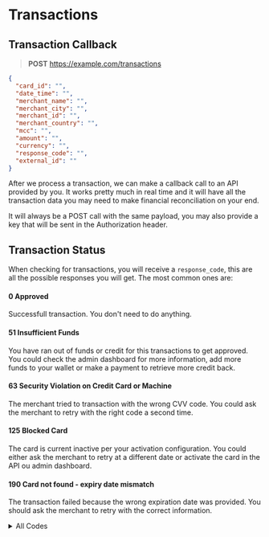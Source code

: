 # Transactions

## Transaction Callback

> **POST** https://example.com/transactions

```json
{
  "card_id": "",
  "date_time": "",
  "merchant_name": "",
  "merchant_city": "",
  "merchant_id": "",
  "merchant_country": "",
  "mcc": "",
  "amount": "",
  "currency": "",
  "response_code": "",
  "external_id": ""
}
```

After we process a transaction, we can make a callback call to an API provided by you. It works pretty much in real time and it will have all the transaction data you may need to make financial reconciliation on your end.

It will always be a POST call with the same payload, you may also provide a key that will be sent in the Authorization header.

## Transaction Status

When checking for transactions, you will receive a `response_code`, this are all the possible responses you will get. The most common ones are:

#### 0 Approved

Successfull transaction. You don't need to do anything.

#### 51 Insufficient Funds

You have ran out of funds or credit for this transactions to get approved. You could check the admin dashboard for more information, add more funds to your wallet or make a payment to retrieve more credit back.

#### 63 Security Violation on Credit Card or Machine

The merchant tried to transaction with the wrong CVV code. You could ask the merchant to retry with the right code a second time.

#### 125 Blocked Card

The card is current inactive per your activation configuration. You could either ask the merchant to retry at a different date or activate the card in the API ou admin dashboard.

#### 190 Card not found - expiry date mismatch

The transaction failed because the wrong expiration date was provided. You should ask the merchant to retry with the correct information.

<details>
  <summary>All Codes</summary>

  <table>
    <thead>
      <td> Code </td><td> Status Description </td>
    </thead>
    <tr><td> 0 </td><td> Approved </td></tr>
    <tr><td> 1 </td><td> Refer to Issuer </td></tr>
    <tr><td> 2 </td><td> Refer to Issuer (Special Condition) </td></tr>
    <tr><td> 3 </td><td> Invalid Merchant </td></tr>
    <tr><td> 4 </td><td> Pickup Card </td></tr>
    <tr><td> 5 </td><td> Declined </td></tr>
    <tr><td> 6 </td><td> Error </td></tr>
    <tr><td> 7 </td><td> Pickup Card Special Condition </td></tr>
    <tr><td> 8 </td><td> Approved Honour with ID </td></tr>
    <tr><td> 9 </td><td> Request in Progress </td></tr>
    <tr><td> 10 </td><td> Partially approved </td></tr>
    <tr><td> 11 </td><td> Approved VIP Approval </td></tr>
    <tr><td> 12 </td><td> Invalid transaction </td></tr>
    <tr><td> 13 </td><td> Invalid Amount </td></tr>
    <tr><td> 14 </td><td> Invalid account number </td></tr>
    <tr><td> 15 </td><td> Unknown issuer </td></tr>
    <tr><td> 16 </td><td> Approved Update Track 3 </td></tr>
    <tr><td> 17 </td><td> Customer Cancellation </td></tr>
    <tr><td> 18 </td><td> Customer Dispute </td></tr>
    <tr><td> 19 </td><td> Re-enter Transaction </td></tr>
    <tr><td> 20 </td><td> Invalid Response </td></tr>
    <tr><td> 21 </td><td> No Action Taken </td></tr>
    <tr><td> 22 </td><td> Suspected Malfunction </td></tr>
    <tr><td> 23 </td><td> Unacceptable Transaction Fee </td></tr>
    <tr><td> 24 </td><td> File Update Unsupported </td></tr>
    <tr><td> 25 </td><td> Account Number Missing </td></tr>
    <tr><td> 26 </td><td> Duplicate File Update Replaced </td></tr>
    <tr><td> 27 </td><td> File Update Edit Error </td></tr>
    <tr><td> 28 </td><td> File Temporarily Unavailable </td></tr>
    <tr><td> 29 </td><td> File Update Failed </td></tr>
    <tr><td> 30 </td><td> Format error </td></tr>
    <tr><td> 31 </td><td> Bank Unsupported </td></tr>
    <tr><td> 32 </td><td> Completed Partially </td></tr>
    <tr><td> 33 </td><td> Expired Card Pickup </td></tr>
    <tr><td> 34 </td><td> Suspected Fraud Pickup </td></tr>
    <tr><td> 35 </td><td> Contact Acquirer Pickup </td></tr>
    <tr><td> 36 </td><td> Restricted Card Pickup </td></tr>
    <tr><td> 37 </td><td> Call Acquirer Security Pickup </td></tr>
    <tr><td> 38 </td><td> PIN Retries Exceeded Capture </td></tr>
    <tr><td> 39 </td><td> No Credit Account </td></tr>
    <tr><td> 40 </td><td> Function Unsupported </td></tr>
    <tr><td> 41 </td><td> Lost card </td></tr>
    <tr><td> 42 </td><td> No Unsupported Account </td></tr>
    <tr><td> 43 </td><td> Stolen card </td></tr>
    <tr><td> 44 </td><td> No Investment Account </td></tr>
    <tr><td> 51 </td><td> Insufficient funds </td></tr>
    <tr><td> 52 </td><td> No account of type requested </td></tr>
    <tr><td> 53 </td><td> No Savings Account </td></tr>
    <tr><td> 54 </td><td> Expired card </td></tr>
    <tr><td> 55 </td><td> Incorrect PIN </td></tr>
    <tr><td> 56 </td><td> Card Record Not Found </td></tr>
    <tr><td> 57 </td><td> Transaction not permitted to cardholder </td></tr>
    <tr><td> 58 </td><td> Transaction not permitted at terminal </td></tr>
    <tr><td> 59 </td><td> Suspected Fraud </td></tr>
    <tr><td> 60 </td><td> Contact Acquirer </td></tr>
    <tr><td> 61 </td><td> Limit Exceeded </td></tr>
    <tr><td> 62 </td><td> Restricted card </td></tr>
    <tr><td> 63 </td><td> Security Violation </td></tr>
    <tr><td> 64 </td><td> Original Amount Incorrect </td></tr>
    <tr><td> 65 </td><td> Frequency Exceeded </td></tr>
    <tr><td> 66 </td><td> Call Acquirer </td></tr>
    <tr><td> 67 </td><td> ATM Card Capture </td></tr>
    <tr><td> 68 </td><td> Response Too Late </td></tr>
    <tr><td> 70 </td><td> Contact Card Issuer </td></tr>
    <tr><td> 75 </td><td> PIN tries exceeded </td></tr>
    <tr><td> 76 </td><td> Unable to locate previous message </td></tr>
    <tr><td> 77 </td><td> Previous message inconsistent </td></tr>
    <tr><td> 78 </td><td> Card not unblocked </td></tr>
    <tr><td> 79 </td><td> Key ex. validation failed </td></tr>
    <tr><td> 80 </td><td> Credit Issuer Unavailable </td></tr>
    <tr><td> 81 </td><td> PIN Crypto Error </td></tr>
    <tr><td> 82 </td><td> CVV Check Failed </td></tr>
    <tr><td> 83 </td><td> PIN Not Verified </td></tr>
    <tr><td> 85 </td><td> Data Check Approved </td></tr>
    <tr><td> 86 </td><td> PIN Validation Not Possible </td></tr>
    <tr><td> 87 </td><td> Approved Purchase Only (No Cashback) </td></tr>
    <tr><td> 88 </td><td> Cryptography Error </td></tr>
    <tr><td> 90 </td><td> Cutoff in progress </td></tr>
    <tr><td> 91 </td><td> Issuer not available </td></tr>
    <tr><td> 92 </td><td> No Route Available </td></tr>
    <tr><td> 93 </td><td> Txn Cannot Complete - Violation of Law </td></tr>
    <tr><td> 94 </td><td> Duplicate Txn </td></tr>
    <tr><td> 95 </td><td> Reconciliation Error </td></tr>
    <tr><td> 96 </td><td> System Error </td></tr>
    <tr><td> 97 </td><td> Invalid MAC </td></tr>
    <tr><td> 98 </td><td> Issuer Timed Out </td></tr>
    <tr><td> 100 </td><td> Inline Device Failure </td></tr>
    <tr><td> 101 </td><td> Invalid PIN Block </td></tr>
    <tr><td> 104 </td><td> Configuration Error </td></tr>
    <tr><td> 105 </td><td> Transaction Content Invalid </td></tr>
    <tr><td> 106 </td><td> Undefined Transaction Purpose </td></tr>
    <tr><td> 107 </td><td> Undefined Transaction Purpose </td></tr>
    <tr><td> 108 </td><td> Invalid Key Version </td></tr>
    <tr><td> 109 </td><td> Invalid Key Generation </td></tr>
    <tr><td> 110 </td><td> Database Error </td></tr>
    <tr><td> 111 </td><td> Invalid Track 1 </td></tr>
    <tr><td> 112 </td><td> Invalid Track 2 </td></tr>
    <tr><td> 113 </td><td> Invalid Track 3 </td></tr>
    <tr><td> 114 </td><td> Invalid Terminal </td></tr>
    <tr><td> 115 </td><td> Transaction Already Matched </td></tr>
    <tr><td> 116 </td><td> No Account Hierarchy </td></tr>
    <tr><td> 117 </td><td> Cannot Convert Currency </td></tr>
    <tr><td> 118 </td><td> Card Track Database Mismatch </td></tr>
    <tr><td> 119 </td><td> Resource Busy </td></tr>
    <tr><td> 120 </td><td> At PIN Retry Limit </td></tr>
    <tr><td> 121 </td><td> Product Restriction </td></tr>
    <tr><td> 122 </td><td> PIN Data Missing </td></tr>
    <tr><td> 123 </td><td> Security hsware error </td></tr>
    <tr><td> 124 </td><td> International Restriction </td></tr>
    <tr><td> 125 </td><td> Blocked Card </td></tr>
    <tr><td> 126 </td><td> Approved account by Issuer </td></tr>
    <tr><td> 127 </td><td> Partial approved account by Issuer </td></tr>
    <tr><td> 128 </td><td> Approved Update ICC </td></tr>
    <tr><td> 129 </td><td> Invalid Time </td></tr>
    <tr><td> 130 </td><td> Invalid Sequence Number </td></tr>
    <tr><td> 131 </td><td> PIN Not Active </td></tr>
    <tr><td> 132 </td><td> ATM Exception Without Reversal </td></tr>
    <tr><td> 133 </td><td> Service Unavailable </td></tr>
    <tr><td> 134 </td><td> Cashback Limit Exceeded </td></tr>
    <tr><td> 135 </td><td> Invalid CVV2 </td></tr>
    <tr><td> 136 </td><td> Invalid Billing Info </td></tr>
    <tr><td> 137 </td><td> PIN Change Declined </td></tr>
    <tr><td> 138 </td><td> Inline Device Failure </td></tr>
    <tr><td> 139 </td><td> Forward to Issuer </td></tr>
    <tr><td> 140 </td><td> Cannot Authenticate Card </td></tr>
    <tr><td> 141 </td><td> Incorrect Routing </td></tr>
    <tr><td> 142 </td><td> PIN Length Error </td></tr>
    <tr><td> 143 </td><td> PIN Key Sync Error </td></tr>
    <tr><td> 144 </td><td> Redemption Denied Loyalty </td></tr>
    <tr><td> 145 </td><td> Blocked Account </td></tr>
    <tr><td> 146 </td><td> RFID Transponder Blocked </td></tr>
    <tr><td> 147 </td><td> RFID Transponder Unknown </td></tr>
    <tr><td> 148 </td><td> RFID Illegal Response </td></tr>
    <tr><td> 149 </td><td> Reconciliation Error No Reattempts </td></tr>
    <tr><td> 150 </td><td> Issuer Inoperative </td></tr>
    <tr><td> 151 </td><td> Issuer Malfunction </td></tr>
    <tr><td> 152 </td><td> MAC Key Sync Error </td></tr>
    <tr><td> 153 </td><td> Crypto Decline No Capture </td></tr>
    <tr><td> 154 </td><td> Product Ceiling Exceeded </td></tr>
    <tr><td> 155 </td><td> Safeframe Error </td></tr>
    <tr><td> 156 </td><td> Unable to Store </td></tr>
    <tr><td> 157 </td><td> Invalid 'To' Account </td></tr>
    <tr><td> 158 </td><td> Invalid 'From' Account </td></tr>
    <tr><td> 159 </td><td> Invalid Account General </td></tr>
    <tr><td> 160 </td><td> Domestic Debit Transaction Not Allowed </td></tr>
    <tr><td> 161 </td><td> Invalid Auth Lifecycle </td></tr>
    <tr><td> 162 </td><td> Valid for Zero Amount Transactions </td></tr>
    <tr><td> 163 </td><td> CVV Validation Unavailable </td></tr>
    <tr><td> 164 </td><td> Invalid Surcharge </td></tr>
    <tr><td> 165 </td><td> Cannot authorise force STIP </td></tr>
    <tr><td> 166 </td><td> Cash service not available </td></tr>
    <tr><td> 167 </td><td> Unsafe PIN </td></tr>
    <tr><td> 168 </td><td> Stop Payment Order </td></tr>
    <tr><td> 169 </td><td> Revocation of authorisation </td></tr>
    <tr><td> 170 </td><td> Revocation of all authorisations </td></tr>
    <tr><td> 171 </td><td> Invalid CVV3 </td></tr>
    <tr><td> 172 </td><td> Invalid ATC </td></tr>
    <tr><td> 173 </td><td> Invalid ARQC </td></tr>
    <tr><td> 174 </td><td> CVV generation Failed </td></tr>
    <tr><td> 175 </td><td> Invalid CVV </td></tr>
    <tr><td> 176 </td><td> Invalid PIN Format </td></tr>
    <tr><td> 177 </td><td> Product price out of range </td></tr>
    <tr><td> 178 </td><td> Inconsistent PIN fields </td></tr>
    <tr><td> 179 </td><td> PIN translate failed </td></tr>
    <tr><td> 180 </td><td> PRV generation failed </td></tr>
    <tr><td> 181 </td><td> HSM unavailable </td></tr>
    <tr><td> 182 </td><td> Fraud decline </td></tr>
    <tr><td> 183 </td><td> Fraud referral </td></tr>
    <tr><td> 184 </td><td> Fraud blocked 24h </td></tr>
    <tr><td> 185 </td><td> Invalid product </td></tr>
    <tr><td> 186 </td><td> Approved amount changed </td></tr>
    <tr><td> 187 </td><td> Fraud blocked </td></tr>
    <tr><td> 188 </td><td> Invalid currency </td></tr>
    <tr><td> 189 </td><td> Invalid luhn </td></tr>
    <tr><td> 190 </td><td> Card not found - expiry date mismatch </td></tr>
    <tr><td> 191 </td><td> Card not found - track expiry mismatch </td></tr>
    <tr><td> 192 </td><td> Reversal expiry mismatch </td></tr>
    <tr><td> 193 </td><td> Parked transaction timed out </td></tr>
    <tr><td> 194 </td><td> Invalid fallback </td></tr>
    <tr><td> 195 </td><td> Contactless not allowed </td></tr>
    <tr><td> 196 </td><td> Original preauth not found </td></tr>
    <tr><td> 197 </td><td> Original preauth balance not found </td></tr>
    <tr><td> 198 </td><td> Original preauth expired </td></tr>
    <tr><td> 199 </td><td> EMV offline PIN data mismatch </td></tr>
    <tr><td> 200 </td><td> Hidden instrument type </td></tr>
    <tr><td> 201 </td><td> Key not available </td></tr>
    <tr><td> 202 </td><td> TVR CVM Failed </td></tr>
    <tr><td> 203 </td><td> TVR CVM Unknown </td></tr>
    <tr><td> 204 </td><td> TVR cannot provide PIN </td></tr>
    <tr><td> 205 </td><td> TVR PIN required but not given </td></tr>
    <tr><td> 206 </td><td> Token wallet profile configuration error </td></tr>
    <tr><td> 207 </td><td> Token to PAN failure </td></tr>
    <tr><td> 219 </td><td> Card digitization invalid </td></tr>
    <tr><td> 220 </td><td> Mobile not allowed </td></tr>
    <tr><td> 221 </td><td> Token invalid reference ID </td></tr>
    <tr><td> 222 </td><td> Token invalid res method </td></tr>
    <tr><td> 223 </td><td> Token invalid channel </td></tr>
    <tr><td> 224 </td><td> Token data unavailable </td></tr>
    <tr><td> 225 </td><td> Invalid TC </td></tr>
    <tr><td> 226 </td><td> Invalid AAC </td></tr>
    <tr><td> 229 </td><td> Unknown CID AC type </td></tr>
    <tr><td> 230 </td><td> AC type mismatch </td></tr>
    <tr><td> 231 </td><td> Exceeded ECommerce limit </td></tr>
    <tr><td> 232 </td><td> Unable to build keyholder </td></tr>
    <tr><td> 233 </td><td> Token expired </td></tr>
    <tr><td> 234 </td><td> Token device score </td></tr>
    <tr><td> 235 </td><td> Token account score </td></tr>
    <tr><td> 236 </td><td> Original preauth reversed </td></tr>
    <tr><td> 237 </td><td> Delivery blocked </td></tr>
    <tr><td> 238 </td><td> Token invalid value </td></tr>
    <tr><td> 239 </td><td> Token data conflict </td></tr>
    <tr><td> 240 </td><td> Invalid original credit </td></tr>
    <tr><td> 241 </td><td> Invalid account funding </td></tr>
    <tr><td> 243 </td><td> Fraud full block 24h </td></tr>
    <tr><td> 244 </td><td> Fraud full block </td></tr>
    <tr><td> 245 </td><td> Invalid service code </td></tr>
    <tr><td> 246 </td><td> No service code present </td></tr>
    <tr><td> 247 </td><td> Duplicate ATC </td></tr>
    <tr><td> 248 </td><td> ATC exceeds lower </td></tr>
    <tr><td> 249 </td><td> ATC exceeds higher </td></tr>
    <tr><td> 250 </td><td> Not signed on </td></tr>
    <tr><td> 251 </td><td> Incorrect CVV length </td></tr>
    <tr><td> 252 </td><td> Approved unspecified </td></tr>
    <tr><td> 253 </td><td> Invalid PIN block content </td></tr>
    <tr><td> 254 </td><td> Cash Limit Exceeded </td></tr>
    <tr><td> 255 </td><td> Wrongly Keyed Expiry </td></tr>
    <tr><td> 256 </td><td> PIN Change Not Allowed </td></tr>
    <tr><td> 257 </td><td> Peripheral Down Req. STIP </td></tr>
    <tr><td> 258 </td><td> Invalid Token State </td></tr>
    <tr><td> 259 </td><td> Customer not found </td></tr>
    <tr><td> 260 </td><td> Invalid MCC </td></tr>
    <tr><td> 261 </td><td> Unsupported Issuer Service </td></tr>
    <tr><td> 262 </td><td> Sanction OI Merchant Block </td></tr>
    <tr><td> 263 </td><td> Sanction OI Country Block </td></tr>
    <tr><td> 264 </td><td> Sanction Score Threshold Exceeded </td></tr>
    <tr><td> 265 </td><td> PIN Data Required </td></tr>
    <tr><td> 266 </td><td> OCT Daily Activity Limit Exceeded </td></tr>
    <tr><td> 267 </td><td> OCT Weekly Activity Limit Exceeded </td></tr>
    <tr><td> 268 </td><td> OCT 30 Day Activity Limit Exceeded </td></tr>
    <tr><td> 269 </td><td> No Matching Balance Rule </td></tr>
    <tr><td> 270 </td><td> Inactive Card </td></tr>
    <tr><td> 271 </td><td> Inactive Account </td></tr>
    <tr><td> 272 </td><td> Delinquent (30 Days) </td></tr>
    <tr><td> 273 </td><td> Delinquent (90 Days) </td></tr>
    <tr><td> 274 </td><td> Blocked Customer </td></tr>
    <tr><td> 275 </td><td> Inactive Customer </td></tr>
    <tr><td> 276 </td><td> Closed Customer </td></tr>
    <tr><td> 380 </td><td> Approved: At an unspecified time and date within the PSD Guidelines. </td></tr>
    <tr><td> 381 </td><td> Approved: On the same day </td></tr>
    <tr><td> 382 </td><td> Approved: On the next calendar day </td></tr>
    <tr><td> 383 </td><td> Approved: On the next Working Day </td></tr>
    <tr><td> 384 </td><td> Approved: After the next Working Day within the PSD Guidelines </td></tr>
    <tr><td> 400 </td><td> Approved Offline </td></tr>
    </tr>
  </table>

</details>
